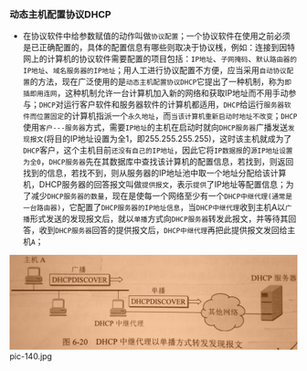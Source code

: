 ### 动态主机配置协议DHCP
+ 在协议软件中给参数赋值的动作叫做`协议配置`；一个协议软件在使用之前必须是已正确配置的，具体的配置信息有哪些则取决于协议桟，例如：连接到因特网上的计算机的协议软件需要配置的项目包括：`IP地址`、`子网掩码`、`默认路由器的IP地址`、`域名服务器的IP地址`；用人工进行协议配置不方便，应当采用`自动协议配置`的方法，现在广泛使用的是`动态主机配置协议DHCP`它提出了一种机制，称为`即插即用连网`，这种机制允许一台计算机加入新的网络和获取IP地址而不用手动参与；`DHCP`对运行客户软件和服务器软件的计算机都适用，`DHCP`给运行`服务器软件而位置固定`的计算机指派一个`永久地址`，而`当该计算机重新启动时地址不改变`；`DHCP`使用`客户---服务器`方式，需要`IP地址`的主机在启动时就向`DHCP服务器`广播发送`发现报文`(将目的IP地址设置为全1，即255.255.255.255)，这时该主机就成为了`DHCP`客户，这个主机目前`还没有自己的IP地址`，因此它将`IP数据报`的`源IP地址设置为全0`，`DHCP服务器`先在其数据库中查找该计算机的配置信息，若找到，则返回找到的信息，若找不到，则从服务器的IP地址池中取一个地址分配给该计算机，DHCP服务器的回答报文叫做`提供报文`，表示`提供`了IP地址等配置信息；为了减少`DHCP服务器的数量`，现在是使每一个网络至少有一个`DHCP中继代理(通常是一台路由器)`，它配置了`DHCP服务器的IP地址信息`，当`DHCP中继代理`收到主机A以`广播`形式发送的发现报文后，就以`单播`方式向`DHCP服务器`转发此报文，并等待其回答，收到`DHCP服务器`回答的提供报文后，`DHCP中继代理`再把此提供报文发回给主机`A`；

![image](https://github.com/ningbaoqi/ComputerNetWork/blob/master/gif/pic-140.jpg)   pic-140.jpg
